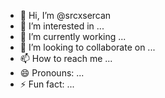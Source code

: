 - 👋 Hi, I’m @srcxsercan
- 👀 I’m interested in ...
- 🌱 I’m currently working ...
- 💞️ I’m looking to collaborate on ...
- 📫 How to reach me ...
- 😄 Pronouns: ...
- ⚡ Fun fact: ...

<!---
srcxsercan/srcxsercan is a ✨ special ✨ repository because its `README.md` (this file) appears on your GitHub profile.
You can click the Preview link to take a look at your changes.
--->
